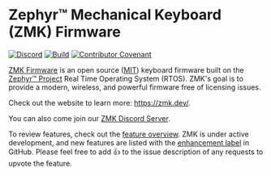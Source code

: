 # Zephyr™ Mechanical Keyboard (ZMK) Firmware

[![Discord](https://img.shields.io/discord/719497620560543766)](https://zmk.dev/community/discord/invite)
[![Build](https://github.com/zmkfirmware/zmk/workflows/Build/badge.svg)](https://github.com/zmkfirmware/zmk/actions)
[![Contributor Covenant](https://img.shields.io/badge/Contributor%20Covenant-v2.0%20adopted-ff69b4.svg)](CODE_OF_CONDUCT.md)

[ZMK Firmware](https://zmk.dev/) is an open source ([MIT](LICENSE)) keyboard firmware built on the
[Zephyr™ Project](https://www.zephyrproject.org/) Real Time Operating System (RTOS). ZMK's goal is
to provide a modern, wireless, and powerful firmware free of licensing issues.

Check out the website to learn more: https://zmk.dev/.

You can also come join our [ZMK Discord Server](https://zmk.dev/community/discord/invite).

To review features, check out the [feature overview](https://zmk.dev/docs/). ZMK is under active
development, and new features are listed with the
[enhancement label](https://github.com/zmkfirmware/zmk/issues?q=is%3Aissue+is%3Aopen+label%3Aenhancement)
in GitHub. Please feel free to add 👍 to the issue description of any requests to upvote the
feature.
